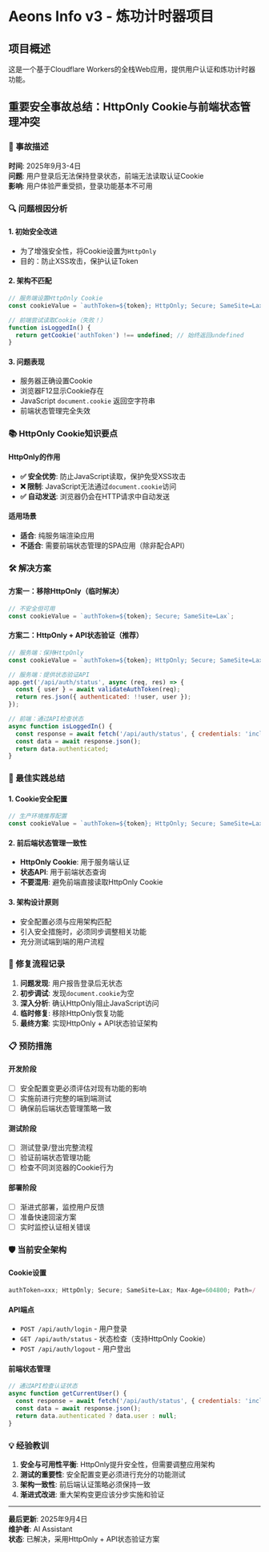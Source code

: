 # Aeons Info v3 - 炼功计时器项目

## 项目概述

这是一个基于Cloudflare Workers的全栈Web应用，提供用户认证和炼功计时器功能。

## 重要安全事故总结：HttpOnly Cookie与前端状态管理冲突

### 🚨 事故描述

**时间**: 2025年9月3-4日  
**问题**: 用户登录后无法保持登录状态，前端无法读取认证Cookie  
**影响**: 用户体验严重受损，登录功能基本不可用  

### 🔍 问题根因分析

#### 1. 初始安全改进
- 为了增强安全性，将Cookie设置为`HttpOnly`
- 目的：防止XSS攻击，保护认证Token

#### 2. 架构不匹配
```javascript
// 服务端设置HttpOnly Cookie
const cookieValue = `authToken=${token}; HttpOnly; Secure; SameSite=Lax`;

// 前端尝试读取Cookie（失败！）
function isLoggedIn() {
  return getCookie('authToken') !== undefined; // 始终返回undefined
}
```

#### 3. 问题表现
- 服务器正确设置Cookie
- 浏览器F12显示Cookie存在
- JavaScript `document.cookie` 返回空字符串
- 前端状态管理完全失效

### 📚 HttpOnly Cookie知识要点

#### HttpOnly的作用
- **✅ 安全优势**: 防止JavaScript读取，保护免受XSS攻击
- **❌ 限制**: JavaScript无法通过`document.cookie`访问
- **✅ 自动发送**: 浏览器仍会在HTTP请求中自动发送

#### 适用场景
- **适合**: 纯服务端渲染应用
- **不适合**: 需要前端状态管理的SPA应用（除非配合API）

### 🛠 解决方案

#### 方案一：移除HttpOnly（临时解决）
```javascript
// 不安全但可用
const cookieValue = `authToken=${token}; Secure; SameSite=Lax`;
```

#### 方案二：HttpOnly + API状态验证（推荐）
```javascript
// 服务端：保持HttpOnly
const cookieValue = `authToken=${token}; HttpOnly; Secure; SameSite=Lax`;

// 服务端：提供状态验证API
app.get('/api/auth/status', async (req, res) => {
  const { user } = await validateAuthToken(req);
  return res.json({ authenticated: !!user, user });
});

// 前端：通过API检查状态
async function isLoggedIn() {
  const response = await fetch('/api/auth/status', { credentials: 'include' });
  const data = await response.json();
  return data.authenticated;
}
```

### 🎯 最佳实践总结

#### 1. Cookie安全配置
```javascript
// 生产环境推荐配置
const cookieValue = `authToken=${token}; HttpOnly; Secure; SameSite=Lax; Max-Age=${7*24*60*60}; Path=/`;
```

#### 2. 前后端状态管理一致性
- **HttpOnly Cookie**: 用于服务端认证
- **状态API**: 用于前端状态查询
- **不要混用**: 避免前端直接读取HttpOnly Cookie

#### 3. 架构设计原则
- 安全配置必须与应用架构匹配
- 引入安全措施时，必须同步调整相关功能
- 充分测试端到端的用户流程

### 🔄 修复流程记录

1. **问题发现**: 用户报告登录后无状态
2. **初步调试**: 发现`document.cookie`为空
3. **深入分析**: 确认HttpOnly阻止JavaScript访问
4. **临时修复**: 移除HttpOnly恢复功能
5. **最终方案**: 实现HttpOnly + API状态验证架构

### 📋 预防措施

#### 开发阶段
- [ ] 安全配置变更必须评估对现有功能的影响
- [ ] 实施前进行完整的端到端测试
- [ ] 确保前后端状态管理策略一致

#### 测试阶段
- [ ] 测试登录/登出完整流程
- [ ] 验证前端状态管理功能
- [ ] 检查不同浏览器的Cookie行为

#### 部署阶段
- [ ] 渐进式部署，监控用户反馈
- [ ] 准备快速回滚方案
- [ ] 实时监控认证相关错误

### 🛡 当前安全架构

#### Cookie设置
```javascript
authToken=xxx; HttpOnly; Secure; SameSite=Lax; Max-Age=604800; Path=/
```

#### API端点
- `POST /api/auth/login` - 用户登录
- `GET /api/auth/status` - 状态检查（支持HttpOnly Cookie）
- `POST /api/auth/logout` - 用户登出

#### 前端状态管理
```javascript
// 通过API检查认证状态
async function getCurrentUser() {
  const response = await fetch('/api/auth/status', { credentials: 'include' });
  const data = await response.json();
  return data.authenticated ? data.user : null;
}
```

### 💡 经验教训

1. **安全与可用性平衡**: HttpOnly提升安全性，但需要调整应用架构
2. **测试的重要性**: 安全配置变更必须进行充分的功能测试
3. **架构一致性**: 前后端认证策略必须保持一致
4. **渐进式改进**: 重大架构变更应该分步实施和验证

---

**最后更新**: 2025年9月4日  
**维护者**: AI Assistant  
**状态**: 已解决，采用HttpOnly + API状态验证方案
